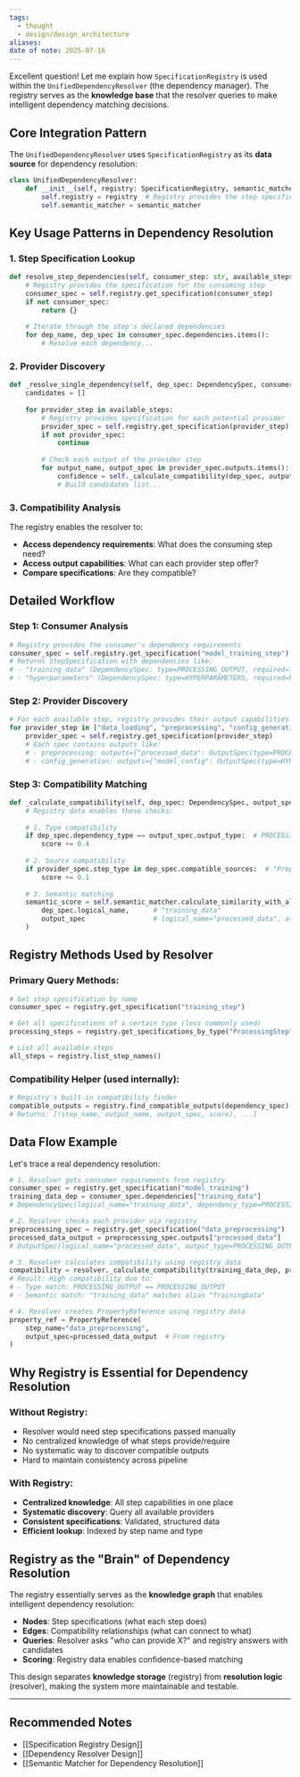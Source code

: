 ```yaml
---
tags:
  - thought
  - design/design_architecture
aliases: 
date of note: 2025-07-16
---
```

Excellent question! Let me explain how `SpecificationRegistry` is used within the `UnifiedDependencyResolver` (the dependency manager). The registry serves as the **knowledge base** that the resolver queries to make intelligent dependency matching decisions.

## Core Integration Pattern

The `UnifiedDependencyResolver` uses `SpecificationRegistry` as its **data source** for dependency resolution:

```python
class UnifiedDependencyResolver:
    def __init__(self, registry: SpecificationRegistry, semantic_matcher: SemanticMatcher):
        self.registry = registry  # Registry provides the step specifications
        self.semantic_matcher = semantic_matcher
```

## Key Usage Patterns in Dependency Resolution

### 1. **Step Specification Lookup**
```python
def resolve_step_dependencies(self, consumer_step: str, available_steps: List[str]):
    # Registry provides the specification for the consuming step
    consumer_spec = self.registry.get_specification(consumer_step)
    if not consumer_spec:
        return {}
    
    # Iterate through the step's declared dependencies
    for dep_name, dep_spec in consumer_spec.dependencies.items():
        # Resolve each dependency...
```

### 2. **Provider Discovery**
```python
def _resolve_single_dependency(self, dep_spec: DependencySpec, consumer_step: str, available_steps: List[str]):
    candidates = []
    
    for provider_step in available_steps:
        # Registry provides specification for each potential provider
        provider_spec = self.registry.get_specification(provider_step)
        if not provider_spec:
            continue
            
        # Check each output of the provider step
        for output_name, output_spec in provider_spec.outputs.items():
            confidence = self._calculate_compatibility(dep_spec, output_spec, provider_spec)
            # Build candidates list...
```

### 3. **Compatibility Analysis**
The registry enables the resolver to:
- **Access dependency requirements**: What does the consuming step need?
- **Access output capabilities**: What can each provider step offer?
- **Compare specifications**: Are they compatible?

## Detailed Workflow

### Step 1: **Consumer Analysis**
```python
# Registry provides the consumer's dependency requirements
consumer_spec = self.registry.get_specification("model_training_step")
# Returns StepSpecification with dependencies like:
# - "training_data" (DependencySpec: type=PROCESSING_OUTPUT, required=True)
# - "hyperparameters" (DependencySpec: type=HYPERPARAMETERS, required=False)
```

### Step 2: **Provider Discovery**
```python
# For each available step, registry provides their output capabilities
for provider_step in ["data_loading", "preprocessing", "config_generation"]:
    provider_spec = self.registry.get_specification(provider_step)
    # Each spec contains outputs like:
    # - preprocessing: outputs={"processed_data": OutputSpec(type=PROCESSING_OUTPUT)}
    # - config_generation: outputs={"model_config": OutputSpec(type=HYPERPARAMETERS)}
```

### Step 3: **Compatibility Matching**
```python
def _calculate_compatibility(self, dep_spec: DependencySpec, output_spec: OutputSpec, provider_spec: StepSpecification):
    # Registry data enables these checks:
    
    # 1. Type compatibility
    if dep_spec.dependency_type == output_spec.output_type:  # PROCESSING_OUTPUT == PROCESSING_OUTPUT
        score += 0.4
    
    # 2. Source compatibility  
    if provider_spec.step_type in dep_spec.compatible_sources:  # "PreprocessingStep" in ["DataLoadingStep", "PreprocessingStep"]
        score += 0.1
    
    # 3. Semantic matching
    semantic_score = self.semantic_matcher.calculate_similarity_with_aliases(
        dep_spec.logical_name,      # "training_data" 
        output_spec                 # logical_name="processed_data", aliases=["TrainingData", "DATA"]
    )
```

## Registry Methods Used by Resolver

### **Primary Query Methods**:
```python
# Get step specification by name
consumer_spec = registry.get_specification("training_step")

# Get all specifications of a certain type (less commonly used)
processing_steps = registry.get_specifications_by_type("ProcessingStep")

# List all available steps
all_steps = registry.list_step_names()
```

### **Compatibility Helper** (used internally):
```python
# Registry's built-in compatibility finder
compatible_outputs = registry.find_compatible_outputs(dependency_spec)
# Returns: [(step_name, output_name, output_spec, score), ...]
```

## Data Flow Example

Let's trace a real dependency resolution:

```python
# 1. Resolver gets consumer requirements from registry
consumer_spec = registry.get_specification("model_training")
training_data_dep = consumer_spec.dependencies["training_data"]
# DependencySpec(logical_name="training_data", dependency_type=PROCESSING_OUTPUT, required=True)

# 2. Resolver checks each provider via registry
preprocessing_spec = registry.get_specification("data_preprocessing") 
processed_data_output = preprocessing_spec.outputs["processed_data"]
# OutputSpec(logical_name="processed_data", output_type=PROCESSING_OUTPUT, aliases=["TrainingData"])

# 3. Resolver calculates compatibility using registry data
compatibility = resolver._calculate_compatibility(training_data_dep, processed_data_output, preprocessing_spec)
# Result: High compatibility due to:
# - Type match: PROCESSING_OUTPUT == PROCESSING_OUTPUT
# - Semantic match: "training_data" matches alias "TrainingData"

# 4. Resolver creates PropertyReference using registry data
property_ref = PropertyReference(
    step_name="data_preprocessing",
    output_spec=processed_data_output  # From registry
)
```

## Why Registry is Essential for Dependency Resolution

### **Without Registry**:
- Resolver would need step specifications passed manually
- No centralized knowledge of what steps provide/require
- No systematic way to discover compatible outputs
- Hard to maintain consistency across pipeline

### **With Registry**:
- **Centralized knowledge**: All step capabilities in one place
- **Systematic discovery**: Query all available providers
- **Consistent specifications**: Validated, structured data
- **Efficient lookup**: Indexed by step name and type

## Registry as the "Brain" of Dependency Resolution

The registry essentially serves as the **knowledge graph** that enables intelligent dependency resolution:

- **Nodes**: Step specifications (what each step does)
- **Edges**: Compatibility relationships (what can connect to what)
- **Queries**: Resolver asks "who can provide X?" and registry answers with candidates
- **Scoring**: Registry data enables confidence-based matching

This design separates **knowledge storage** (registry) from **resolution logic** (resolver), making the system more maintainable and testable.


-----------
##  Recommended Notes

- [[Specification Registry Design]]
- [[Dependency Resolver Design]]
- [[Semantic Matcher for Dependency Resolution]]
